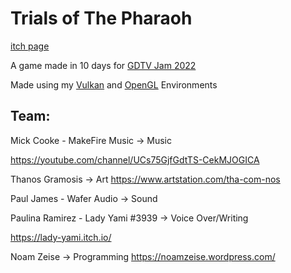 # Trials of The Pharaoh
[itch page](https://noamzeise.itch.io/pharaoh-trials)

A game made in 10 days for [GDTV Jam 2022](https://itch.io/jam/gamedevtv-jam-2022)

Made using my [Vulkan](https://github.com/NoamZeise/Vulkan-Environment) and [OpenGL](https://github.com/NoamZeise/OpenGL-Environment) Environments


## Team:

Mick Cooke - MakeFire Music   -> Music

 https://youtube.com/channel/UCs75GjfGdtTS-CekMJOGICA

Thanos Gramosis  -> Art    https://www.artstation.com/tha-com-nos

Paul James - Wafer Audio -> Sound

Paulina Ramirez -  Lady Yami #3939  -> Voice Over/Writing 

https://lady-yami.itch.io/

Noam Zeise -> Programming  https://noamzeise.wordpress.com/
